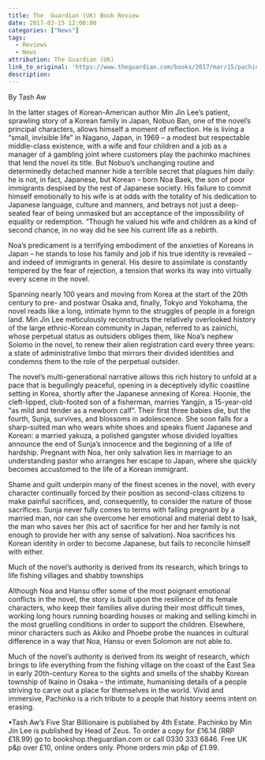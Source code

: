 ```yaml
---
title: The  Guardian (UK) Book Review
date: 2017-03-15 12:00:00
categories: ["News"]
tags:
  - Reviews
  - News
attribution: The Guardian (UK)
link_to_original: 'https://www.theguardian.com/books/2017/mar/15/pachinko-min-jin-lee-review'
description:
---
```



By Tash Aw

In the latter stages of Korean-American author Min Jin Lee’s patient, sprawling story of a Korean family in Japan, Nobuo Ban, one of the novel’s principal characters, allows himself a moment of reflection. He is living a “small, invisible life” in Nagano, Japan, in 1969 – a modest but respectable middle-class existence, with a wife and four children and a job as a manager of a gambling joint where customers play the pachinko machines that lend the novel its title. But Nobuo’s unchanging routine and determinedly detached manner hide a terrible secret that plagues him daily: he is not, in fact, Japanese, but Korean – born Noa Baek, the son of poor immigrants despised by the rest of Japanese society. His failure to commit himself emotionally to his wife is at odds with the totality of his dedication to Japanese language, culture and manners, and betrays not just a deep-seated fear of being unmasked but an acceptance of the impossibility of equality or redemption. “Though he valued his wife and children as a kind of second chance, in no way did he see his current life as a rebirth.

Noa’s predicament is a terrifying embodiment of the anxieties of Koreans in Japan – he stands to lose his family and job if his true identity is revealed – and indeed of immigrants in general. His desire to assimilate is constantly tempered by the fear of rejection, a tension that works its way into virtually every scene in the novel.

Spanning nearly 100 years and moving from Korea at the start of the 20th century to pre- and postwar Osaka and, finally, Tokyo and Yokohama, the novel reads like a long, intimate hymn to the struggles of people in a foreign land. Min Jin Lee meticulously reconstructs the relatively overlooked history of the large ethnic-Korean community in Japan, referred to as zainichi, whose perpetual status as outsiders obliges them, like Noa’s nephew Solomo in the novel, to renew their alien registration card every three years: a state of administrative limbo that mirrors their divided identities and condemns them to the role of the perpetual outsider.

The novel’s multi-generational narrative allows this rich history to unfold at a pace that is beguilingly peaceful, opening in a deceptively idyllic coastline setting in Korea, shortly after the Japanese annexing of Korea. Hoonie, the cleft-lipped, club-footed son of a fisherman, marries Yangjin, a 15-year-old “as mild and tender as a newborn calf”. Their first three babies die, but the fourth, Sunja, survives, and blossoms in adolescence. She soon falls for a sharp-suited man who wears white shoes and speaks fluent Japanese and Korean: a married yakuza, a polished gangster whose divided loyalties announce the end of Sunja’s innocence and the beginning of a life of hardship. Pregnant with Noa, her only salvation lies in marriage to an understanding pastor who arranges her escape to Japan, where she quickly becomes accustomed to the life of a Korean immigrant.

Shame and guilt underpin many of the finest scenes in the novel, with every character continually forced by their position as second-class citizens to make painful sacrifices, and, consequently, to consider the nature of those sacrifices. Sunja never fully comes to terms with falling pregnant by a married man, nor can she overcome her emotional and material debt to Isak, the man who saves her (his act of sacrifice for her and her family is not enough to provide her with any sense of salvation). Noa sacrifices his Korean identity in order to become Japanese, but fails to reconcile himself with either.

Much of the novel’s authority is derived from its research, which brings to life fishing villages and shabby townships

Although Noa and Hansu offer some of the most poignant emotional conflicts in the novel, the story is built upon the resilience of its female characters, who keep their families alive during their most difficult times, working long hours running boarding houses or making and selling kimchi in the most gruelling conditions in order to support the children. Elsewhere, minor characters such as Akiko and Phoebe probe the nuances in cultural difference in a way that Noa, Hansu or even Solomon are not able to.

Much of the novel’s authority is derived from its weight of research, which brings to life everything from the fishing village on the coast of the East Sea in early 20th-century Korea to the sights and smells of the shabby Korean township of Ikaino in Osaka – the intimate, humanising details of a people striving to carve out a place for themselves in the world. Vivid and immersive, Pachinko is a rich tribute to a people that history seems intent on erasing.

•Tash Aw’s Five Star Billionaire is published by 4th Estate. Pachinko by Min Jin Lee is published by Head of Zeus. To order a copy for £16.14 (RRP £18.99) go to bookshop.theguardian.com or call 0330 333 6846. Free UK p&p over £10, online orders only. Phone orders min p&p of £1.99.